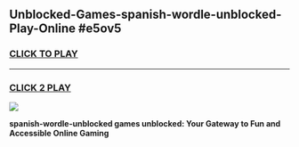 
## Unblocked-Games-spanish-wordle-unblocked-Play-Online #e5ov5
<h3>
<a href="https://news.freeplayer.one?title=spanish-wordle-unblocked&ref=3">CLICK TO PLAY</a></h3>
<hr>

<h3>
<a href="https://news.freeplayer.one?title=spanish-wordle-unblocked&ref=3">CLICK 2 PLAY</a>
  
</h3>

<a href="https://news.freeplayer.one?title=spanish-wordle-unblocked&ref=3"><img src="https://clearcache.store/games.png"></a>


**spanish-wordle-unblocked games unblocked: Your Gateway to Fun and Accessible Online Gaming**
